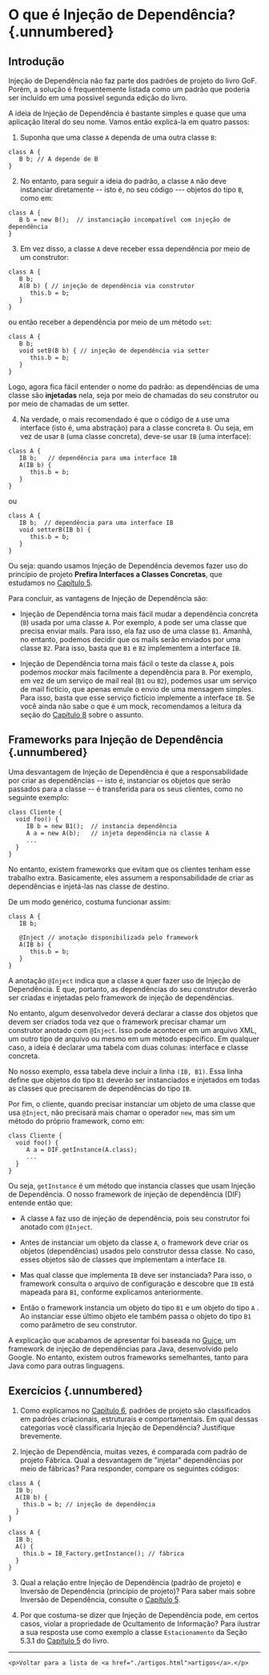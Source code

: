 
# O que é Injeção de Dependência?   {.unnumbered}

## Introdução

Injeção de Dependência não faz parte dos padrões de projeto do livro 
GoF. Porém, a solução é frequentemente listada como um padrão que 
poderia ser incluído em uma possível segunda edição do livro.

A ideia de Injeção de Dependência é bastante simples e quase que uma 
aplicação literal do seu nome. Vamos então explicá-la em quatro
passos:

1. Suponha que uma classe `A` dependa de uma outra classe `B`:

```
class A {
   B b; // A depende de B
}
```

2. No entanto, para seguir a ideia do padrão, a classe `A` não deve 
instanciar diretamente -- isto é, no seu código --- objetos do 
tipo `B`, como em:

```
class A {
   B b = new B();  // instanciação incompatível com injeção de dependência 
}
```

3. Em vez disso, a classe `A` deve receber essa dependência por meio
de um construtor:

```
class A {
   B b;
   A(B b) { // injeção de dependência via construtor
      this.b = b;
   }
}
```

ou então receber a dependência por meio de um método `set`:

```
class A {
   B b;
   void setB(B b) { // injeção de dependência via setter
      this.b = b;
   }
}
```

Logo, agora fica fácil entender o nome do padrão: as dependências
de uma classe são **injetadas** nela, seja por meio de chamadas 
do seu construtor ou por meio de chamadas de um setter. 

4. Na verdade, o mais recomendado é que o código de `A` use uma interface (isto é, 
uma abstração) para a classe concreta `B`. Ou seja, em vez de usar `B` (uma 
classe concreta), deve-se usar `IB` (uma interface):

```
class A {
   IB b;   // dependência para uma interface IB
   A(IB b) {
      this.b = b;
   }
}
```

ou 

```
class A {
   IB b;  // dependência para uma interface IB
   void setterB(IB b) {
      this.b = b;
   }
}
```

Ou seja: quando usamos Injeção de Dependência devemos fazer uso do princípio 
de projeto **Prefira Interfaces a Classes Concretas**, que estudamos no 
[Capítulo 5](../cap5.html#princ%C3%ADpio-de-invers%C3%A3o-de-depend%C3%AAncias).

Para concluir, as vantagens de Injeção de Dependência são:

* Injeção de Dependência torna mais fácil mudar a dependência concreta (`B`) 
usada por uma classe `A`. Por exemplo, `A` pode ser uma classe que precisa enviar
mails. Para isso, ela faz uso de uma classe `B1`. Amanhã, no entanto, podemos 
decidir que os mails serão enviados por uma classe `B2`. Para isso, basta que `B1` e `B2` implementem
a interface `IB`.
       
* Injeção de Dependência torna mais fácil o teste da classe `A`, pois podemos *mockar*
mais facilmente a dependência para `B`. Por exemplo, em vez de um serviço de mail real 
(`B1` ou `B2`), podemos usar um serviço de mail fictício, que apenas emule o envio 
de uma mensagem simples. Para isso, basta que esse serviço fictício implemente a 
interface `IB`. Se você ainda não sabe o que é um mock, recomendamos a leitura
da seção do [Capítulo 8](../cap8.html#mocks) sobre o assunto.
 

## Frameworks para Injeção de Dependência {.unnumbered}

Uma desvantagem de Injeção de Dependência é que a responsabilidade por criar as
dependências -- isto é, instanciar os objetos que serão passados para a classe
-- é transferida para os seus clientes, como no seguinte exemplo:

```
class Cliente {
  void foo() {
     IB b = new B1();  // instancia dependência
     A a = new A(b);   // injeta dependência na classe A
     ...
  } 
}
```

No entanto, existem frameworks que evitam que os clientes tenham esse trabalho extra.
Basicamente, eles assumem a responsabilidade de criar as dependências
e injetá-las nas classe de destino.

De um modo genérico, costuma funcionar assim:

```
class A {
   IB b;

   @Inject // anotação disponibilizada pelo framework
   A(IB b) { 
      this.b = b;
   }
}
```

A anotação `@Inject` indica que a classe `A` quer fazer uso de
Injeção de Dependência. E que, portanto, as dependências do seu construtor
deverão ser criadas e injetadas pelo framework de injeção
de dependências.

No entanto, algum desenvolvedor deverá declarar a classe dos objetos que devem
ser criados toda vez que o framework precisar chamar um construtor anotado com
`@Inject`. Isso pode acontecer em um arquivo XML, um outro tipo de arquivo ou mesmo em
um método específico. Em qualquer caso, a ideia é declarar uma tabela
com duas colunas: interface e classe concreta.

No nosso exemplo, essa tabela deve incluir a linha `(IB, B1)`. Essa linha 
define que objetos do tipo `B1` deverão ser instanciados e injetados 
em todas as classes que precisarem de dependências do tipo `IB`. 

Por fim, o cliente, quando precisar instanciar um objeto de uma classe que 
usa `@Inject`, não precisará mais chamar o operador `new`, mas sim um método 
do próprio framework, como em:


```
class Cliente {
  void foo() {
     A a = DIF.getInstance(A.class);
     ...
  } 
}
```

Ou seja, `getInstance` é um método que instancia classes que usam Injeção de
Dependência. O nosso framework de injeção de dependência (DIF)
entende então que:

* A classe `A` faz uso de injeção de dependência, pois seu construtor foi
anotado com `@Inject`.

* Antes de instanciar um objeto da classe `A`, o framework deve criar os
objetos (dependências) usados pelo construtor dessa classe. No caso,
esses objetos são de classes que implementam a interface `IB`.

* Mas qual classe que implementa `IB` deve ser instanciada? Para isso, 
o framework consulta o arquivo de configuração e descobre que `IB` 
está mapeada para `B1`, conforme explicamos anteriormente.

* Então o framework instancia um objeto do tipo `B1` e um objeto do 
tipo `A` . Ao instanciar esse último objeto ele também passa o objeto 
do tipo `B1` como parâmetro de seu construtor.

A explicação que acabamos de apresentar foi baseada no 
[Guice](https://github.com/google/guice), 
um framework de injeção de dependências para Java, desenvolvido pelo Google. 
No entanto, existem outros frameworks semelhantes, tanto para Java como 
para outras linguagens.

## Exercícios {.unnumbered}

1. Como explicamos no [Capítulo 6](../cap6.html#introdu%C3%A7%C3%A3o),
padrões de projeto são classificados em padrões criacionais,
estruturais e comportamentais. Em qual dessas categorias você classificaria
Injeção de Dependência? Justifique brevemente.

2. Injeção de Dependência, muitas vezes, é comparada com padrão de projeto
Fábrica. Qual a desvantagem de "injetar" dependências por meio de fábricas?
Para responder, compare os seguintes códigos:

 ```
 class A {
   IB b;
   A(IB b) { 
     this.b = b; // injeção de dependência 
   }
 }
 ```

 ```
 class A {
   IB b;
   A() { 
     this.b = IB_Factory.getInstance(); // fábrica
   }
 }
 ```

3. Qual a relação entre Injeção de Dependência (padrão de projeto) e Inversão
de Dependência (princípio de projeto)? Para saber mais sobre Inversão de 
Dependência, consulte o [Capítulo 5](../cap5.html#princ%C3%ADpio-de-invers%C3%A3o-de-depend%C3%AAncias).

4. Por que costuma-se dizer que Injeção de Dependência pode, em certos casos,
violar a propriedade de Ocultamento de Informação? Para ilustrar a sua resposta
use como exemplo a classe `Estacionamento` da Seção 5.3.1 do 
[Capítulo 5](../cap5.html#exemplo-1) do livro.

* * * 

```{=html}
<p>Voltar para a lista de <a href="./artigos.html">artigos</a>.</p>
```
